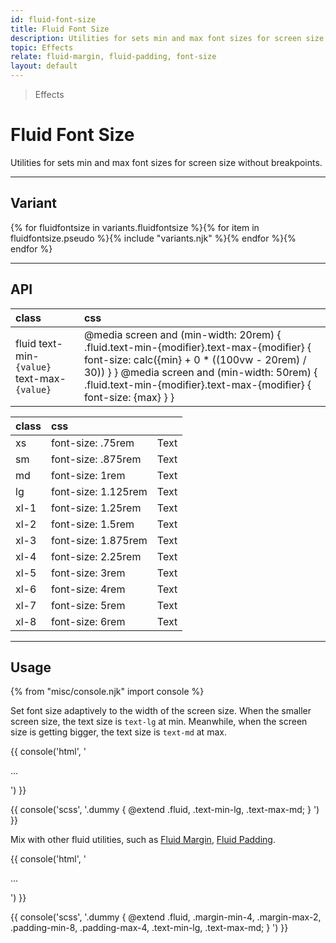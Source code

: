 ```yaml
---
id: fluid-font-size
title: Fluid Font Size
description: Utilities for sets min and max font sizes for screen size without breakpoints.
topic: Effects
relate: fluid-margin, fluid-padding, font-size
layout: default
---
```


> Effects

# Fluid Font Size

Utilities for sets min and max font sizes for screen size without breakpoints.

---

## Variant

<div class="flex flex-gap-2 flex-wrap justify-start items-center">{% for fluidfontsize in variants.fluidfontsize %}{% for item in fluidfontsize.pseudo %}{% include "variants.njk" %}{% endfor %}{% endfor %}</div>

---

## API

| <span class="padding-x-3 padding-y-1 text-white bg-shade-granite-5 font-semibold curve-border-md">class</span> | <span class="padding-x-3 padding-y-1 text-white bg-shade-granite-5 font-semibold curve-border-md">css</span> |
|:--|:--|
| fluid text-min-`{value}` text-max-`{value}` | @media screen and (min-width: 20rem) { .fluid.text-min-{modifier}.text-max-{modifier} { font-size: calc({min} + 0 * ((100vw - 20rem) / 30)) } } @media screen and (min-width: 50rem) {  .fluid.text-min-{modifier}.text-max-{modifier} { font-size: {max} } } |

| <span class="padding-x-3 padding-y-1 text-white bg-shade-granite-5 font-semibold curve-border-md">class</span> | <span class="padding-x-3 padding-y-1 text-white bg-shade-granite-5 font-semibold curve-border-md">css</span> | |
|:--|:--|:-:|
| xs | font-size: .75rem | <span class="text-xs">Text</span> |
| sm | font-size: .875rem | <span class="text-sm">Text</span> |
| md | font-size: 1rem | <span class="text-md">Text</span> |
| lg | font-size: 1.125rem | <span class="text-lg">Text</span> |
| xl-1 | font-size: 1.25rem | <span class="text-xl-1">Text</span> |
| xl-2 | font-size: 1.5rem | <span class="text-xl-2">Text</span> |
| xl-3 | font-size: 1.875rem | <span class="text-xl-3">Text</span> |
| xl-4 | font-size: 2.25rem | <span class="text-xl-4">Text</span> |
| xl-5 | font-size: 3rem | <span class="text-xl-5">Text</span> |
| xl-6 | font-size: 4rem | <span class="text-xl-6">Text</span> |
| xl-7 | font-size: 5rem | <span class="text-xl-7">Text</span> |
| xl-8 | font-size: 6rem | <span class="text-xl-8">Text</span> |

---

## Usage

{% from "misc/console.njk" import console %}

Set font size adaptively to the width of the screen size. When the smaller screen size, the text size is `text-lg` at min. Meanwhile, when the screen size is getting bigger, the text size is `text-md` at max.

{{ console('html',
'<div class="fluid text-min-lg text-max-md">
    ...
  </div>
') }}

{{ console('scss',
'.dummy {
    @extend
      .fluid,
      .text-min-lg,
      .text-max-md;
}
') }}

Mix with other fluid utilities, such as [Fluid Margin](/fluid-margin/), [Fluid Padding](/fluid-padding/).

{{ console('html',
'<div class="fluid margin-min-4 margin-max-2 padding-min-8 padding-max-4 text-min-lg text-max-md">
    ...
  </div>
') }}

{{ console('scss',
'.dummy {
    @extend
      .fluid,
      .margin-min-4,
      .margin-max-2,
      .padding-min-8,
      .padding-max-4,
      .text-min-lg,
      .text-max-md;
}
') }}
